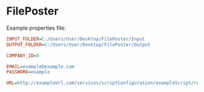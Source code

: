 # FilePoster

Example properties file:

```Ini
INPUT_FOLDER=C:/Users/User/Desktop/FilePoster/Input
OUTPUT_FOLDER=C:/Users/User/Desktop/FilePoster/Output

COMPANY_ID=8

EMAIL=example@example.com
PASSWORD=example

URL=http://exampleUrl.com/services/scriptConfiguration/exampleScript/run
```
